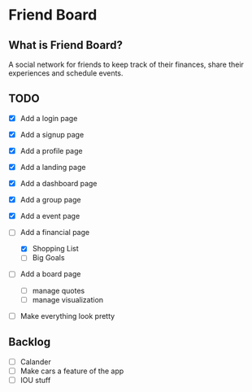 # Friend Board

## What is Friend Board?
A social network for friends to keep track of their finances, share their experiences and schedule events.

## TODO
* [x] Add a login page
* [x] Add a signup page

* [x] Add a profile page
* [x] Add a landing page

* [x] Add a dashboard page
* [x] Add a group page
* [x] Add a event page
* [ ] Add a financial page
    * [x] Shopping List
    * [ ] Big Goals
* [ ] Add a board page
    * [ ] manage quotes
    * [ ] manage visualization

* [ ] Make everything look pretty

## Backlog
* [ ] Calander 
* [ ] Make cars a feature of the app 
* [ ] IOU stuff